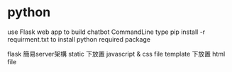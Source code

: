 # python
use Flask web app to build chatbot
CommandLine type pip install -r requirment.txt to install python required package

flask 簡易server架構
static 下放置 javascript & css file
template 下放置 html file
